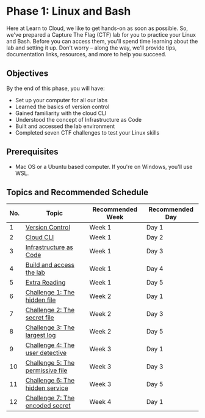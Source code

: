 # Phase 1: Linux and Bash

Here at Learn to Cloud, we like to get hands-on as soon as possible. So, we've prepared a Capture The Flag (CTF) lab for you to practice your Linux and Bash. Before you can access them, you'll spend time learning about the lab and setting it up. Don't worry – along the way, we'll provide tips, documentation links, resources, and more to help you succeed.

## Objectives

By the end of this phase, you will have:

- Set up your computer for all our labs
- Learned the basics of version control
- Gained familiarity with the cloud CLI
- Understood the concept of Infrastructure as Code
- Built and accessed the lab environment
- Completed seven CTF challenges to test your Linux skills

## Prerequisites

- Mac OS or a Ubuntu based computer. If you're on Windows, you'll use WSL.

## Topics and Recommended Schedule

| No. | Topic                        | Recommended Week | Recommended Day |
|-----|------------------------------|------------------|-----------------|
| 1   | [Version Control](1-versioncontrol.md)              | Week 1           | Day 1            |
| 2   | [Cloud CLI](2-cli.md)                    | Week 1           | Day 2            |
| 3   | [Infrastructure as Code](3-iac.md)       | Week 1           | Day 3            |
| 4   | [Build and access the lab](4-buildthelab.md)     | Week 1           | Day 4            |
| 5   | [Extra Reading](5-reading.md)                | Week 1           | Day 5            |
| 6   | [Challenge 1: The hidden file](6-ctf.md) | Week 2           | Day 1            |
| 7   | [Challenge 2: The secret file](6-ctf.md)        | Week 2           | Day 3            |
| 8   | [Challenge 3: The largest log](6-ctf.md)        | Week 2           | Day 5            |
| 9   | [Challenge 4: The user detective](6-ctf.md)     | Week 3           | Day 1            |
| 10  | [Challenge 5: The permissive file](6-ctf.md)    | Week 3           | Day 3            |
| 11  | [Challenge 6: The hidden service](6-ctf.md)     | Week 3           | Day 5           |
| 12  | [Challenge 7: The encoded secret](6-ctf.md)     | Week 4           | Day 1            |
